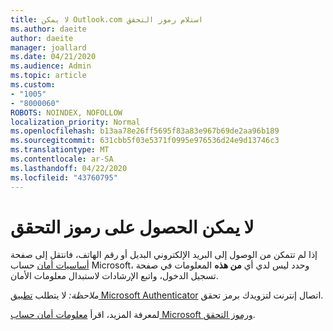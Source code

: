 ```yaml
---
title: لا يمكن Outlook.com استلام رموز التحقق
ms.author: daeite
author: daeite
manager: joallard
ms.date: 04/21/2020
ms.audience: Admin
ms.topic: article
ms.custom:
- "1005"
- "8000060"
ROBOTS: NOINDEX, NOFOLLOW
localization_priority: Normal
ms.openlocfilehash: b13aa78e26ff5695f83a83e967b69de2aa96b189
ms.sourcegitcommit: 631cbb5f03e5371f0995e976536d24e9d13746c3
ms.translationtype: MT
ms.contentlocale: ar-SA
ms.lasthandoff: 04/22/2020
ms.locfileid: "43760795"
---
```

# <a name="cant-get-verification-codes"></a>لا يمكن الحصول على رموز التحقق

إذا لم تتمكن من الوصول إلى البريد الإلكتروني البديل أو رقم الهاتف، فانتقل إلى صفحة [أساسيات أمان](https://account.microsoft.com/security) حساب Microsoft، وحدد ليس لدي أي **من هذه** المعلومات في صفحة تسجيل الدخول، واتبع الإرشادات لاستبدال معلومات الأمان.

*ملاحظة:* لا يتطلب [تطبيق Microsoft Authenticator](https://go.microsoft.com/fwlink/?linkid=2016117) اتصال إنترنت لتزويدك برمز تحقق.

لمعرفة المزيد، اقرأ [معلومات أمان حساب Microsoft ورموز التحقق](https://support.microsoft.com/help/12428/).